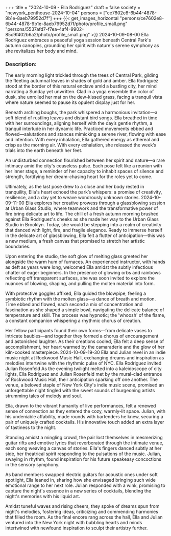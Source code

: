 +++
title = "2024-10-09 - Ella Rodriguez"
draft = false
society = "newyork_penthouse-2024-10-04"
persons = ["ce7602e8-6b44-4878-9b1e-8aeb79952d7f"]
+++
{{< get_images_horizontal "persons/ce7602e8-6b44-4878-9b1e-8aeb79952d7f/photo/profile_small.png" "persons/5537afd7-f7ea-4af4-9902-85c9f402b6a2/photo/profile_small.png" >}}
2024-10-09-08-00
Ella Rodriguez embraces a peaceful yoga session beneath Central Park's autumn canopies, grounding her spirit with nature's serene symphony as she revitalizes her body and mind.
### Description:

The early morning light trickled through the trees of Central Park, gilding the fleeting autumnal leaves in shades of gold and amber. Ella Rodriguez stood at the border of this natural enclave amid a bustling city, her mind narrating a Sunday yet unwritten. Clad in a yoga ensemble the color of dusk, she unrolled her mat on the dew-kissed grass, facing a tranquil vista where nature seemed to pause its opulent display just for her.

Beneath arching boughs, the park whispered a harmonious invitation—a soft blend of rustling leaves and distant bird songs. Ella breathed in time with her surroundings, aligning herself with the day’s gentle rhythm, a tranquil interlude in her dynamic life. Practiced movements ebbed and flowed—salutations and stances mimicking a serene river, flowing with ease and intention. With every inhalation, Ella gathered energy as ethereal and crisp as the morning air. With every exhalation, she released the week’s trials into the earth beneath her feet.

An undisturbed connection flourished between her spirit and nature—a rare intimacy amid the city's ceaseless pulse. Each pose felt like a reunion with her inner stage, a reminder of her capacity to inhabit spaces of silence and strength, fortifying her dream-chasing heart for the roles yet to come.

Ultimately, as the last pose drew to a close and her body rested in tranquility, Ella's heart echoed the park’s whispers: a promise of creativity, resilience, and a day yet to weave wondrously unknown stories.
2024-10-09-11-00
Ella explores her creative prowess through a glassblowing session at Urban Glass Studio, where teamwork and the transformative power of fire bring delicate art to life.
The chill of a fresh autumn morning brushed against Ella Rodriguez's cheeks as she made her way to the Urban Glass Studio in Brooklyn. Today, she would be stepping into a realm of creativity that danced with light, fire, and fragile elegance. Ready to immerse herself in the delicate art of glassblowing, Ella felt a flutter of anticipation—this was a new medium, a fresh canvas that promised to stretch her artistic boundaries.

Upon entering the studio, the soft glow of melting glass greeted her alongside the warm hum of furnaces. An experienced instructor, with hands as deft as years were long, welcomed Ella amidst the subtly infectious chatter of eager beginners. In the presence of glowing orbs and rainbows reflecting off transparent surfaces, she was soon invited to explore the nuances of blowing, shaping, and pulling the molten material into form.

With protective goggles affixed, Ella guided the blowpipe, feeling a symbiotic rhythm with the molten glass—a dance of breath and motion. Time ebbed and flowed, each second a mix of concentration and fascination as she shaped a simple bowl, navigating the delicate balance of temperature and skill. The process was hypnotic; the 'whoosh' of the flame, a constant companion whispering a rhythmic chorus of creation. 

Her fellow participants found their own forms—from delicate vases to intricate baubles—and together they formed a chorus of encouragement and astonished laughter. As their creations cooled, Ella felt a deep sense of accomplishment, her heart warmed by the camaraderie and the glow of her kiln-cooked masterpiece.
2024-10-09-19-30
Ella and Julian revel in an indie music night at Rockwood Music Hall, exchanging dreams and inspiration as melodies intertwine with the rhythmic pulse of NYC.
Ella Rodriguez invited Julian Rosenfeld
As the evening twilight melted into a kaleidoscope of city lights, Ella Rodriguez and Julian Rosenfeld met by the mural-clad entrance of Rockwood Music Hall, their anticipation sparking off one another. The venue, a beloved staple of New York City's indie music scene, promised an unforgettable night tingled with the sweet sounds of burgeoning artists strumming tales of melody and soul.

Ella, drawn to the vibrant humanity of live performances, felt a renewed sense of connection as they entered the cozy, warmly-lit space. Julian, with his undeniable affability, made rounds with bartenders he knew, securing a pair of uniquely crafted cocktails. His innovative touch added an extra layer of tastiness to the night.

Standing amidst a mingling crowd, the pair lost themselves in mesmerizing guitar rifts and emotive lyrics that reverberated through the intimate venue, each song weaving a canvas of stories. Ella's fingers danced subtly at her side, her theatrical spirit responding to the pulsations of the music. Julian, swaying in rhythm, found inspiration for his future speakeasy concoctions in the sensory symphony.

As band members swapped electric guitars for acoustic ones under soft spotlight, Ella leaned in, sharing how she envisaged bringing such wide emotional range to her next role. Julian responded with a wink, promising to capture the night's essence in a new series of cocktails, blending the night's memories with his liquid art.

Amidst tuneful waves and rising cheers, they spoke of dreams spun from night's melodies, fostering ideas, criticizing and commending harmonies that filled the room. As the final encore rang across the hall, Ella and Julian ventured into the New York night with bubbling hearts and minds intertwined with newfound inspiration to sculpt their artistry further.
